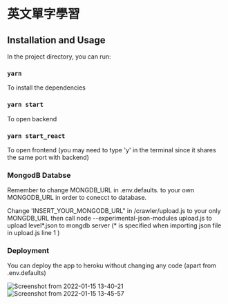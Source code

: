 # 英文單字學習

## Installation and Usage
In the project directory, you can run:

### `yarn`
To install the dependencies

### `yarn start`
To open backend

### `yarn start_react`
To open frontend (you may need to type 'y' in the terminal since it shares the same port with backend)

### MongodB Databse
Remember to change MONGDB_URL in .env.defaults. to your own MONGODB_URL in order to conecct to database.

Change 'INSERT_YOUR_MONGODB_URL" in /crawler/upload.js to your only MONGDB_URL
then call node --experimental-json-modules upload.js to upload level*.json to mongdb server (* is specified when importing json file in upload.js line 1 )

### Deployment
You can deploy the app to heroku without changing any code (apart from .env.defaults)  

![Screenshot from 2022-01-15 13-40-21](https://user-images.githubusercontent.com/31987572/149610644-21bf04fa-a10b-4840-9408-ec69cbc234b0.png)
![Screenshot from 2022-01-15 13-45-57](https://user-images.githubusercontent.com/31987572/149610653-453bb391-56e9-454e-bded-a5a3fdb897b3.png)
